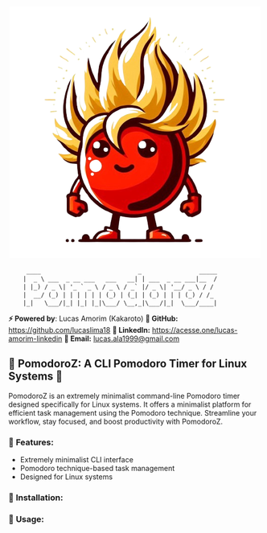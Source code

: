 <div align="center">
	<img src="https://github.com/lucaslima18/PomodoroZ/blob/main/storage/images/pomodoroz_icon.png">
</div>

```
	 ____                           _                _____
	|  _ \ ___  _ __ ___   ___   __| | ___  _ __ ___|__  /
	| |_) / _ \| '_ ` _ \ / _ \ / _` |/ _ \| '__/ _ \ / / 
	|  __/ (_) | | | | | | (_) | (_| | (_) | | | (_) / /_ 
	|_|   \___/|_| |_| |_|\___/ \__,_|\___/|_|  \___/____|
```

**⚡ Powered by**: Lucas Amorim (Kakaroto)
**🐙 GitHub:** https://github.com/lucaslima18
**🔗 LinkedIn:** https://acesse.one/lucas-amorim-linkedin
**📧 Email:** lucas.ala1999@gmail.com

## 🍅 **PomodoroZ**: A CLI Pomodoro Timer for Linux Systems 🚀

PomodoroZ is an extremely minimalist command-line Pomodoro timer designed specifically for Linux systems. It offers a minimalist platform for efficient task management using the Pomodoro technique. Streamline your workflow, stay focused, and boost productivity with PomodoroZ.

### 🔧 **Features**:
- Extremely minimalist CLI interface
- Pomodoro technique-based task management
- Designed for Linux systems

### 🚀 **Installation**:


### 📖 **Usage**:

